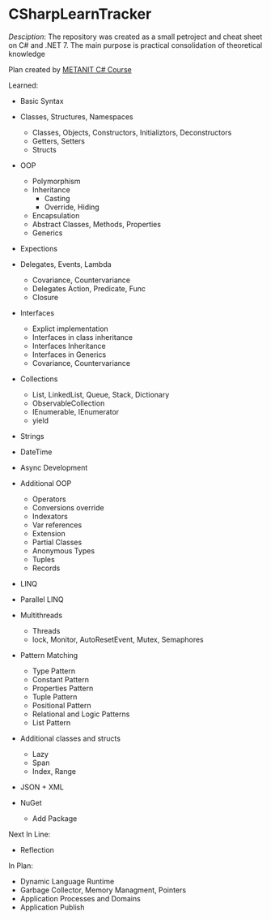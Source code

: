 # CSharpLearnTracker

*Desciption*: The repository was created as a small petroject and cheat sheet on C# and .NET 7. The main purpose is practical consolidation of theoretical knowledge

Plan created by <a href="https://metanit.com/sharp/tutorial/">METANIT C# Course</a>

Learned:
- Basic Syntax
- Classes, Structures, Namespaces
    - Classes, Objects, Constructors, Initializtors, Deconstructors
    - Getters, Setters
    - Structs
- OOP
    - Polymorphism
    - Inheritance
        - Casting
        - Override, Hiding
    - Encapsulation
    - Abstract Classes, Methods, Properties
    - Generics
- Expections
- Delegates, Events, Lambda
    - Covariance, Countervariance
    - Delegates Action, Predicate, Func
    - Closure
- Interfaces
    - Explict implementation
    - Interfaces in class inheritance
    - Interfaces Inheritance
    - Interfaces in Generics
    - Covariance, Countervariance
- Collections
    - List, LinkedList, Queue, Stack, Dictionary
    - ObservableCollection
    - IEnumerable, IEnumerator
    - yield
- Strings
- DateTime
- Async Development
- Additional OOP
    - Operators
    - Conversions override
    - Indexators
    - Var references
    - Extension
    - Partial Classes
    - Anonymous Types
    - Tuples
    - Records
- LINQ
- Parallel LINQ
- Multithreads
    - Threads
    - lock, Monitor, AutoResetEvent, Mutex, Semaphores
- Pattern Matching
    - Type Pattern
    - Constant Pattern
    - Properties Pattern
    - Tuple Pattern
    - Positional Pattern
    - Relational and Logic Patterns
    - List Pattern
- Additional classes and structs
    - Lazy
    - Span
    - Index, Range
- JSON + XML

- NuGet
    - Add Package

Next In Line:
- Reflection

In Plan:
- Dynamic Language Runtime
- Garbage Collector, Memory Managment, Pointers
- Application Processes and Domains
- Application Publish
